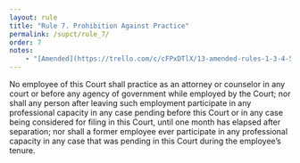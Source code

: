```yaml
---
layout: rule
title: "Rule 7. Prohibition Against Practice"
permalink: /supct/rule_7/
order: 7
notes:
    - "[Amended](https://trello.com/c/cFPxDTlX/13-amended-rules-1-3-4-5-6-7-15-25-26-27-29-32-33-34-35-38-39-43) on June 13th, 2025, to take effect on June 28th, 2025."
---
```


No employee of this Court shall practice as an attorney or counselor in any court or before any agency of government while employed by the Court; nor shall any person after leaving such employment participate in any professional capacity in any case pending before this Court or in any case being considered for filing in this Court, until one month has elapsed after separation; nor shall a former employee ever participate in any professional capacity in any case that was pending in this Court during the employee’s tenure.